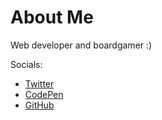 # About Me

Web developer and boardgamer :)

Socials: 
 - [Twitter](https://twitter.com/david_go__)
 - [CodePen](https://codepen.io/DavidGolodetsky)
 - [GitHub](https://github.com/DavidGolodetsky)

